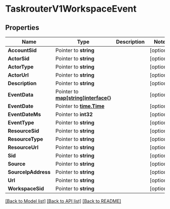 # TaskrouterV1WorkspaceEvent

## Properties

Name | Type | Description | Notes
------------ | ------------- | ------------- | -------------
**AccountSid** | Pointer to **string** |  | [optional] 
**ActorSid** | Pointer to **string** |  | [optional] 
**ActorType** | Pointer to **string** |  | [optional] 
**ActorUrl** | Pointer to **string** |  | [optional] 
**Description** | Pointer to **string** |  | [optional] 
**EventData** | Pointer to [**map[string]interface{}**](.md) |  | [optional] 
**EventDate** | Pointer to [**time.Time**](time.Time.md) |  | [optional] 
**EventDateMs** | Pointer to **int32** |  | [optional] 
**EventType** | Pointer to **string** |  | [optional] 
**ResourceSid** | Pointer to **string** |  | [optional] 
**ResourceType** | Pointer to **string** |  | [optional] 
**ResourceUrl** | Pointer to **string** |  | [optional] 
**Sid** | Pointer to **string** |  | [optional] 
**Source** | Pointer to **string** |  | [optional] 
**SourceIpAddress** | Pointer to **string** |  | [optional] 
**Url** | Pointer to **string** |  | [optional] 
**WorkspaceSid** | Pointer to **string** |  | [optional] 

[[Back to Model list]](../README.md#documentation-for-models) [[Back to API list]](../README.md#documentation-for-api-endpoints) [[Back to README]](../README.md)


